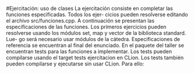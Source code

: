 #Ejercitación: uso de clases
La ejercitación consiste en completar las funciones especificadas. Todos los ejer-
cicios pueden resolverse editando el archivo src/funciones.cpp. A continuación se
presentan las especificaciones de las funciones. Los primeros ejercicios pueden
resolverse usando los módulos set, map y vector de la biblioteca standard. Lue-
go será necesario usar módulos de la cátedra. Especificaciones de referencia se
encuentran al final del enunciado.
En el paquete del taller se encuentran tests para las funciones a implementar.
Los tests pueden compilarse usando el target tests ejercitacion en CLion.
Los tests también pueden compilarse y ejecutarse sin usar CLion. Para ello: